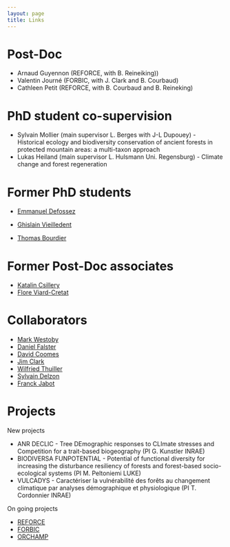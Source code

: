 ```yaml
---
layout: page
title: Links
---
```


# Post-Doc

- Arnaud Guyennon (REFORCE, with B. Reineiking))
- Valentin Journé (FORBIC, with J. Clark and B. Courbaud)
- Cathleen Petit (REFORCE, with B. Courbaud and B. Reineking)

# PhD student co-supervision

- Sylvain Mollier (main supervisor  L. Berges with J-L Dupouey) - Historical ecology and biodiversity conservation of ancient forests in protected mountain areas: a multi-taxon approach
- Lukas Heiland (main supervisor L. Hulsmann Uni. Regensburg) - Climate change and forest regeneration

# Former PhD students

- [Emmanuel Defossez](https://scholar.google.fr/citations?hl=fr&user=g7WY2mYAAAAJ&view_op=list_works&sortby=pubdate)

- [Ghislain Vieilledent](http://ghislain.vieilledent.free.fr/)

- [Thomas Bourdier](http://www.irstea.fr/bourdier)

# Former Post-Doc associates

- [Katalin Csillery](https://sites.google.com/site/katalincsillery/)
- [Flore Viard-Cretat](https://www.researchgate.net/scientific-contributions/15565064_Flore_Viard-Cretat)

# Collaborators

- [Mark Westoby](http://bio.mq.edu.au/research/groups/ecology/westoby/mark.htm)
- [Daniel Falster](http://danielfalster.com/)
- [David Coomes](http://www.plantsci.cam.ac.uk/directory/coomes-david)
- [Jim Clark](https://sites.nicholas.duke.edu/clarklab/)
- [Wilfried Thuiller](http://www.will.chez-alice.fr/)
- [Sylvain Delzon](http://sylvain-delzon.com/)
- [Franck Jabot](https://lisc.inrae.fr/franck-jabot/)

# Projects

New projects

- ANR DECLIC - Tree DEmographic responses to CLImate stresses and Competition for a trait-based biogeography (PI G. Kunstler INRAE)
- BIODIVERSA FUNPOTENTIAL - Potential of functional diversity for increasing the disturbance resiliency of forests and forest-based socio-ecological systems (PI M. Peltoniemi LUKE)
- VULCADYS - Caractériser la vulnérabilité des forêts au changement climatique par analyses démographique et physiologique (PI T. Cordonnier INRAE)

On going projects

- [REFORCE](https://www.reforce-project.eu/)
- [FORBIC](https://forbic.irstea.fr/)
- [ORCHAMP](http://www.za-alpes.org/projets-en-cours/sentinelles-des-alpes/observatoire-orchamp/)





